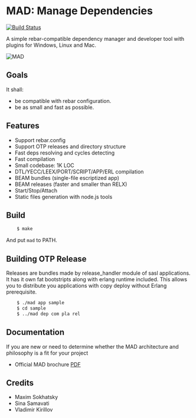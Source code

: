 MAD: Manage Dependencies
========================

[![Build Status](https://travis-ci.org/synrc/mad.svg?branch=master)](https://travis-ci.org/synrc/mad)

A simple rebar-compatible dependency manager and developer
tool with plugins for Windows, Linux and Mac.

![MAD](http://synrc.com/images/mad.png)

Goals
-----

It shall:

* be compatible with rebar configuration.
* be as small and fast as possible.

Features
--------

* Support rebar.config
* Support OTP releases and directory structure
* Fast deps resolving and cycles detecting
* Fast compilation
* Small codebase: 1K LOC
* DTL/YECC/LEEX/PORT/SCRIPT/APP/ERL compilation
* BEAM bundles (single-file escriptized app)
* BEAM releases (faster and smaller than RELX)
* Start/Stop/Attach
* Static files generation with node.js tools

Build
-----

```sh
    $ make
```

And put `mad` to PATH.

Building OTP Release
--------------------

Releases are bundles made by release_handler module of sasl applications.
It has it own fat bootstripts along with erlang runtime included.
This allows you to distribute you applications with copy deploy
without Erlang prerequisite.

```sh
    $ ./mad app sample
    $ cd sample
    $ ../mad dep com pla rel
```

Documentation
-------------

If you are new or need to determine whether the MAD architecture and
philosophy is a fit for your project

* Official MAD brochure [PDF](http://synrc.com/apps/mad/doc/book.pdf)

Credits
-------

* Maxim Sokhatsky
* Sina Samavati
* Vladimir Kirillov

